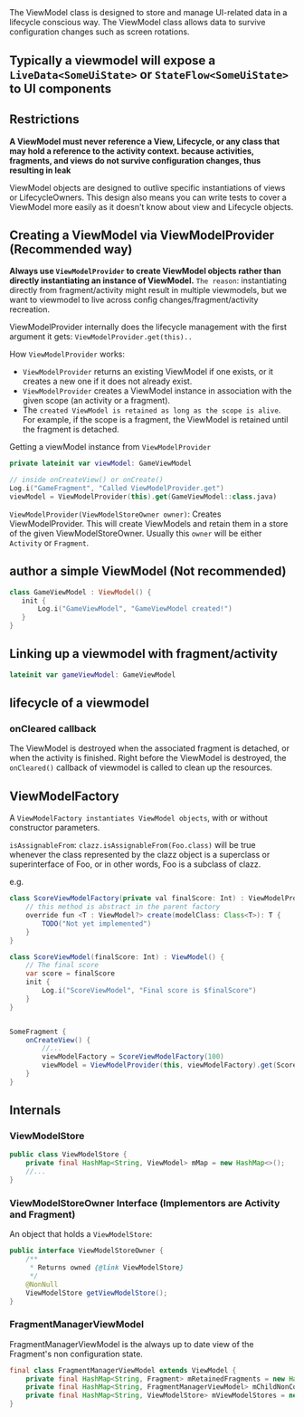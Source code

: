 
##

The ViewModel class is designed to store and manage UI-related data in a lifecycle conscious way. The ViewModel class allows data to survive configuration changes such as screen rotations.

## Typically a viewmodel will expose a `LiveData<SomeUiState>` or `StateFlow<SomeUiState>` to UI components

## Restrictions

**A ViewModel must never reference a View, Lifecycle, or any class that may hold a reference to the activity context. because activities, fragments, and views do not survive configuration changes, thus resulting in leak**

ViewModel objects are designed to outlive specific instantiations of views or LifecycleOwners. This design also means you can write tests to cover a ViewModel more easily as it doesn't know about view and Lifecycle objects.

## Creating a ViewModel via ViewModelProvider (Recommended way)

**Always use `ViewModelProvider` to create ViewModel objects rather than directly instantiating an instance of ViewModel.**
`The reason`: instantiating directly from fragment/activity might result in multiple viewmodels, but we want to viewmodel to live across config changes/fragment/activity recreation.

ViewModelProvider internally does the lifecycle management with the first argument it gets: `ViewModelProvider.get(this)..`

How `ViewModelProvider` works:
* `ViewModelProvider` returns an existing ViewModel if one exists, or it creates a new one if it does not already exist.
* `ViewModelProvider` creates a ViewModel instance in association with the given scope (an activity or a fragment).
* The `created ViewModel is retained as long as the scope is alive`. For example, if the scope is a fragment, the ViewModel is retained until the fragment is detached.

Getting a viewModel instance from `ViewModelProvider`
```kt
private lateinit var viewModel: GameViewModel

// inside onCreateView() or onCreate()
Log.i("GameFragment", "Called ViewModelProvider.get")
viewModel = ViewModelProvider(this).get(GameViewModel::class.java)
```

`ViewModelProvider(ViewModelStoreOwner owner)`: Creates ViewModelProvider. This will create ViewModels and retain them in a store of the given ViewModelStoreOwner. Usually this `owner` will be either `Activity` or `Fragment`.

## author a simple ViewModel (Not recommended)

```kt
class GameViewModel : ViewModel() {
   init {
       Log.i("GameViewModel", "GameViewModel created!")
   }
}
```

## Linking up a viewmodel with fragment/activity

```kt
lateinit var gameViewModel: GameViewModel
```


## lifecycle of a viewmodel

### onCleared callback

The ViewModel is destroyed when the associated fragment is detached, or when the activity is finished. Right before the ViewModel is destroyed, the `onCleared()` callback of viewmodel is called to clean up the resources.

## ViewModelFactory

A `ViewModelFactory instantiates ViewModel objects`, with or without constructor parameters.

`isAssignableFrom`: `clazz.isAssignableFrom(Foo.class)` will be true whenever the class represented by the clazz object is a superclass or superinterface of Foo, or in other words, Foo is a subclass of clazz.


e.g.
```java
class ScoreViewModelFactory(private val finalScore: Int) : ViewModelProvider.Factory {
    // this method is abstract in the parent factory
    override fun <T : ViewModel?> create(modelClass: Class<T>): T {
        TODO("Not yet implemented")
    }
}

class ScoreViewModel(finalScore: Int) : ViewModel() {
    // The final score
    var score = finalScore
    init {
        Log.i("ScoreViewModel", "Final score is $finalScore")
    }
}


SomeFragment {
    onCreateView() {
        //... 
        viewModelFactory = ScoreViewModelFactory(100)
        viewModel = ViewModelProvider(this, viewModelFactory).get(ScoreViewModel::class.java)
    }
}
```

## Internals

### ViewModelStore

```java
public class ViewModelStore {
    private final HashMap<String, ViewModel> mMap = new HashMap<>();
    //...
}
```

### ViewModelStoreOwner Interface (Implementors are Activity and Fragment)

An object that holds a `ViewModelStore`:
```java
public interface ViewModelStoreOwner {
    /**
     * Returns owned {@link ViewModelStore}
     */
    @NonNull
    ViewModelStore getViewModelStore();
}
```

### FragmentManagerViewModel

FragmentManagerViewModel is the always up to date view of the Fragment's non configuration state.
```java
final class FragmentManagerViewModel extends ViewModel {
    private final HashMap<String, Fragment> mRetainedFragments = new HashMap<>();
    private final HashMap<String, FragmentManagerViewModel> mChildNonConfigs = new HashMap<>();
    private final HashMap<String, ViewModelStore> mViewModelStores = new HashMap<>();
}
```